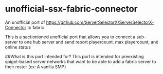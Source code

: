 # unofficial-ssx-fabric-connector
An unofficial port of https://github.com/ServerSelectorX/ServerSelectorX-Connector to fabric

This is a sactionioned unofficial port that allows you to connect a sub-server to one hub server and send report playercount, max playercount, and online status

##What is this port intended for?
This port is intended for preexisting spigot-based server networks that want to be able to add a fabric server to their roster (ex: A vanilla SMP)

